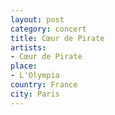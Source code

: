 ```yaml
---
layout: post
category: concert
title: Cœur de Pirate
artists: 
- Cœur de Pirate
place: 
- L'Olympia
country: France
city: Paris
---
```


